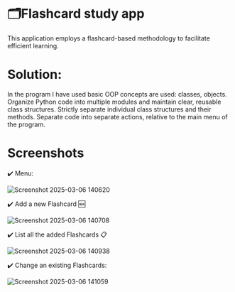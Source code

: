 # 🗂️Flashcard study app
This application employs a flashcard-based methodology to facilitate efficient learning.

# Solution:

In the program I have used basic OOP concepts are used: classes, objects. Organize Python code into multiple modules and maintain clear, reusable class structures. Strictly separate individual class structures and their methods. Separate code into separate actions, relative to the main menu of the program.




# Screenshots

✔️ Menu:

![Screenshot 2025-03-06 140620](https://github.com/user-attachments/assets/27a37640-88f2-49d2-b586-a3f6e2c7c91d)


✔️ Add a new Flashcard 🆕

![Screenshot 2025-03-06 140708](https://github.com/user-attachments/assets/33867d09-f3a7-4e0c-9b7c-6dfc04fd402e)


✔️ List all the added Flashcards 📋

![Screenshot 2025-03-06 140938](https://github.com/user-attachments/assets/623d596b-0b57-4e7d-bff0-33a422db94e0)


✔️ Change an existing Flashcards:

![Screenshot 2025-03-06 141059](https://github.com/user-attachments/assets/bed4ee44-26d3-48c9-8f7a-c8021144843a)
